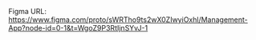 Figma URL: https://www.figma.com/proto/sWRTho9ts2wX0ZIwyiOxhl/Management-App?node-id=0-1&t=WgoZ9P3RtIjnSYvJ-1
